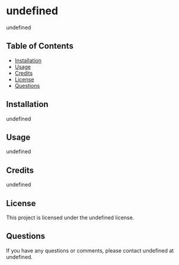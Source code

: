 
  # undefined
  
  undefined
  
  ## Table of Contents
  
  - [Installation](#installation)
  - [Usage](#usage)
  - [Credits](#credits)
  - [License](#license)
  - [Questions](#questions)
  
  ## Installation
  
  undefined
  
  ## Usage
  
  undefined
  
  ## Credits
  
  undefined
  
  ## License
  
  This project is licensed under the undefined license.
  
  ## Questions
  
  If you have any questions or comments, please contact undefined at undefined.
  